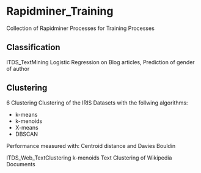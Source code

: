 # Rapidminer_Training
Collection of Rapidminer Processes for Training Processes

## Classification
ITDS_TextMining
Logistic Regression on Blog articles, Prediction of gender of author

## Clustering
6 Clustering
Clustering of the IRIS Datasets with the follwing algorithms:
- k-means
- k-menoids
- X-means
- DBSCAN

Performance measured with: 
Centroid distance and Davies Bouldin


ITDS_Web_TextClustering
k-menoids Text Clustering of Wikipedia Documents

